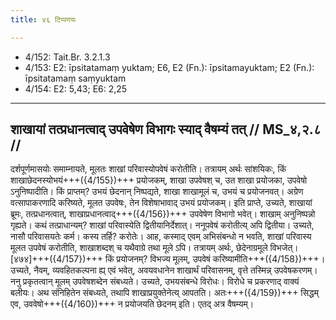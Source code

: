 ```yaml
---
title: ४६ टिप्पणयः

---
```

- 4/152: Tait.Br. 3.2.1.3
- 4/153: E2: īpsitatamaṃ yuktam; E6, E2 (Fn.): īpsitamayuktam; E2 (Fn.): īpsitatamaṃ saṃyuktam
- 4/154: E2: 5,43; E6: 2,25

____________________________________________


## शाखायां तत्प्रधानत्वाद् उपवेषेण विभागः स्याद् वैषम्यं तत् // MS_४,२.८ //

दर्शपूर्णमासयोः समाम्नायते, मूलतः शाखां परिवास्योपवेषं करोतीति। तत्रायम् अर्थः सांशयिकः, किं शाखाछेदनस्योभयं+++({4/155})+++ प्रयोजकम्, शाखा उपवेषश् च, उत शाखा प्रयोजका, उपवेषो ऽनुनिष्पादीति। किं प्राप्तम्? उभयं छेदनान् निष्पद्यते, शाखा शाखामूलं च, उभयं च प्रयोजनवत्। अग्रेण वत्सापाकरणादि करिष्यते, मूलत उपवेषः, तेन विशेषाभावाद् उभयं प्रयोजकम्।
इति प्राप्ते, उच्यते, शाखायां ब्रूमः, तत्प्रधानत्वात्, शाखाप्रधानत्वाद्+++({4/156})+++ उपवेषेण विभागो भवेत्। शाखाम् अनुनिष्पन्नो गृह्यते। कथं तत्प्राधान्यम्? शाखां परिवास्येति द्वितीयानिर्देशात्। ननूपवेषं करोतीत्य् अपि द्वितीया। उच्यते, नासौ परिवासयतेः कर्म। कस्य तर्हि? करोतेः।
आह, कस्माद् एवम् अभिसंबन्धो न भवति, शाखां परिवास्य मूलत उपवेषं करोतीति, शाखाशब्दश् च यथैवाग्रे तथा मूले ऽपि। तत्रायम् अर्थः, छेदेनाग्रमूले विभजेत्। [४७४]+++({4/157})+++ किं प्रयोजनम्? विभज्य मूलम्, उपवेषं करिष्यामीति+++({4/158})+++। उच्यते, नैवम्, व्यवहितकल्पना ह्य् एवं भवेत्, अवयवधानेन शाखार्थं परिवासनम्, वृत्ते तस्मिन्न् उपवेषकरणम्।
ननु प्रकृतत्वान् मूलम् उपवेषशब्देन संबध्यते। उच्यते, उभयसंबन्धे विरोधः। विरोधे च प्रकरणाद् वाक्यं बलीयः। अथ संनिहितेन संबध्यते, तथापि शाखाप्रयुक्तेनेत्य् आपतति। अतः+++({4/159})+++ सिद्धम् एव, उववेषो+++({4/160})+++ न प्रयोजयति छेदनम् इति। एतद् अत्र वैषम्यम्।
